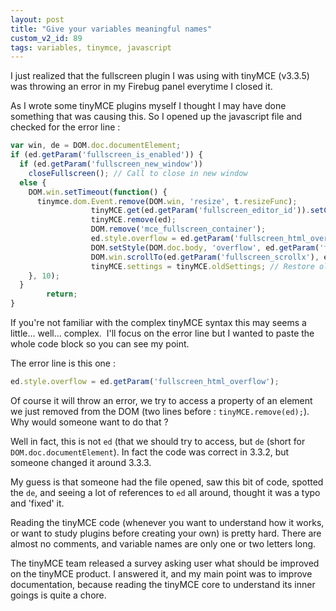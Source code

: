 ```yaml
---
layout: post
title: "Give your variables meaningful names"
custom_v2_id: 89
tags: variables, tinymce, javascript
---
```


I just realized that the fullscreen plugin I was using with tinyMCE (v3.3.5)
was throwing an error in my Firebug panel everytime I closed it.

As I wrote some tinyMCE plugins myself I thought I may have done something
that was causing this. So I opened up the javascript file and checked for the
error line :


```js
var win, de = DOM.doc.documentElement;
if (ed.getParam('fullscreen_is_enabled')) {
  if (ed.getParam('fullscreen_new_window'))
    closeFullscreen(); // Call to close in new window
  else {
    DOM.win.setTimeout(function() {
      tinymce.dom.Event.remove(DOM.win, 'resize', t.resizeFunc);
                  tinyMCE.get(ed.getParam('fullscreen_editor_id')).setContent(ed.getContent({format : 'raw'}), {format : 'raw'});
                  tinyMCE.remove(ed);
                  DOM.remove('mce_fullscreen_container');
                  ed.style.overflow = ed.getParam('fullscreen_html_overflow');
                  DOM.setStyle(DOM.doc.body, 'overflow', ed.getParam('fullscreen_overflow'));
                  DOM.win.scrollTo(ed.getParam('fullscreen_scrollx'), ed.getParam('fullscreen_scrolly'));
                  tinyMCE.settings = tinyMCE.oldSettings; // Restore old settings
    }, 10);
  }
        return;
}

```

If you're not familiar with the complex tinyMCE syntax this may seems a
little... well... complex.  I'll focus on the error line but I wanted to paste
the whole code block so you can see my point.

The error line is this one :


```js
ed.style.overflow = ed.getParam('fullscreen_html_overflow');

```

Of course it will throw an error, we try to access a property of an element we
just removed from the DOM (two lines before : `tinyMCE.remove(ed);`). Why
would someone want to do that ?

Well in fact, this is not `ed` (that we should try to access, but `de` (short
for `DOM.doc.documentElement`). In fact the code was correct in 3.3.2, but
someone changed it around 3.3.3.

My guess is that someone had the file opened, saw this bit of code, spotted
the `de`, and seeing a lot of references to `ed` all around, thought it was a
typo and 'fixed' it.

Reading the tinyMCE code (whenever you want to understand how it works, or
want to study plugins before creating your own) is pretty hard. There are
almost no comments, and variable names are only one or two letters long.

The tinyMCE team released a survey asking user what should be improved on the
tinyMCE product. I answered it, and my main point was to improve
documentation, because reading the tinyMCE core to understand its inner goings
is quite a chore.
